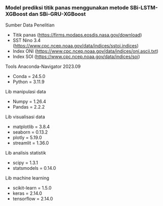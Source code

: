 ### Model prediksi titik panas menggunakan metode SBi-LSTM-XGBoost dan SBi-GRU-XGBoost

Sumber Data Penelitian

- Titik panas (https://firms.modaps.eosdis.nasa.gov/download)
- SST Nino 3.4 (https://www.cpc.ncep.noaa.gov/data/indices/sstoi.indices)
- Index ONI (https://www.cpc.ncep.noaa.gov/data/indices/oni.ascii.txt)
- Index SOI (https://www.cpc.ncep.noaa.gov/data/indices/soi)

Tools Anaconda-Navigator 2023.09

- Conda = 24.5.0
- Python = 3.11.9

Lib manipulasi data

- Numpy = 1.26.4
- Pandas = 2.2.2

Lib visualisasi data

- matplotlib = 3.8.4
- seaborn = 0.13.2
- plotly = 5.19.0
- streamlit = 1.36.0

Lib analisis statistik

- scipy = 1.3.1
- statsmodels = 0.14.0

Lib machine learning

- scikit-learn = 1.5.0
- keras = 2.14.0
- tensorflow = 2.14.0

